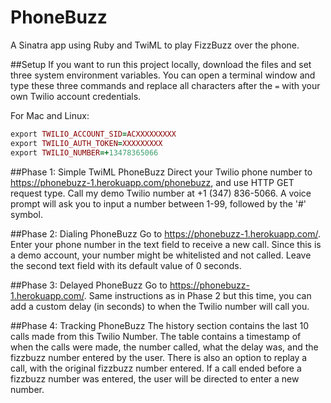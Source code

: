 # PhoneBuzz
A Sinatra app using Ruby and TwiML to play FizzBuzz over the phone.

##Setup
If you want to run this project locally, download the files and set three system environment variables. You can open a terminal window and type these three commands and replace all characters after the `=` with your own Twilio account credentials.

For Mac and Linux:

```ruby
export TWILIO_ACCOUNT_SID=ACXXXXXXXXX
export TWILIO_AUTH_TOKEN=XXXXXXXXX
export TWILIO_NUMBER=+13478365066
```

##Phase 1: Simple TwiML PhoneBuzz
Direct your Twilio phone number to https://phonebuzz-1.herokuapp.com/phonebuzz, and use HTTP GET request type. Call my demo Twilio number at +1 (347) 836-5066. A voice prompt will ask you to input a number between 1-99, followed by the '#' symbol.

##Phase 2: Dialing PhoneBuzz
Go to https://phonebuzz-1.herokuapp.com/. Enter your phone number in the text field to receive a new call. Since this is a demo account, your number might be whitelisted and not called. Leave the second text field with its default value of 0 seconds.

##Phase 3: Delayed PhoneBuzz
Go to https://phonebuzz-1.herokuapp.com/. Same instructions as in Phase 2 but this time, you can add a custom delay (in seconds) to when the Twilio number will call you.

##Phase 4: Tracking PhoneBuzz
The history section contains the last 10 calls made from this Twilio Number. The table contains a timestamp of when the calls were made, the number called, what the delay was, and the fizzbuzz number entered by the user. There is also an option to replay a call, with the original fizzbuzz number entered. If a call ended before a fizzbuzz number was entered, the user will be directed to enter a new number.
